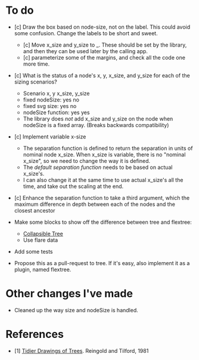 # To do

* [c] Draw the box based on node-size, not on the label.  This could avoid some
  confusion. Change the labels to be short and sweet.
    * [c] Move x_size and y_size to _. These should be set by the library, and
      then they can be used later by the calling app.
    * [c] parameterize some of the margins, and check all the code one more time.

* [c] What is the status of a node's x, y, x_size, and y_size for each of the sizing
  scenarios?
    - Scenario             x, y    x_size, y_size
    - fixed nodeSize:      yes          no
    - fixed svg size:      yes          no
    - nodeSize function:   yes          yes

    * The library does *not* add x_size and y_size on the node when nodeSize
      is a fixed array. (Breaks backwards compatibility)


* [c] Implement variable x-size
    * The separation function is defined to return the separation in units of
      nominal node x_size. When x_size is variable, there is no "nominal x_size",
      so we need to change the way it is defined.
    * The *default separation function* needs to be based on actual x_size's.
    * I can also change it at the same time to use actual x_size's all the time,
      and take out the scaling at the end.

* [c] Enhance the separation function to take a third argument, which the maximum 
  difference in depth between each of the nodes and the closest ancestor

* Make some blocks to show off the difference between tree and flextree:
    * [Collapsible Tree](http://bl.ocks.org/mbostock/4339083)
    * Use flare data

* Add some tests


* Propose this as a pull-request to 
  tree. If it's easy, also implement it as a plugin, named flextree.




# Other changes I've made

* Cleaned up the way size and nodeSize is handled.



# References

* [1] [Tidier Drawings of Trees](http://emr.cs.iit.edu/~reingold/tidier-drawings.pdf).
  Reingold and Tilford, 1981



